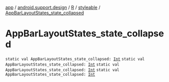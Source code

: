 [app](../../../index.md) / [android.support.design](../../index.md) / [R](../index.md) / [styleable](index.md) / [AppBarLayoutStates_state_collapsed](.)

# AppBarLayoutStates_state_collapsed

`static val AppBarLayoutStates_state_collapsed: `[`Int`](https://kotlinlang.org/api/latest/jvm/stdlib/kotlin/-int/index.html)
`static val AppBarLayoutStates_state_collapsed: `[`Int`](https://kotlinlang.org/api/latest/jvm/stdlib/kotlin/-int/index.html)
`static val AppBarLayoutStates_state_collapsed: `[`Int`](https://kotlinlang.org/api/latest/jvm/stdlib/kotlin/-int/index.html)
`static val AppBarLayoutStates_state_collapsed: `[`Int`](https://kotlinlang.org/api/latest/jvm/stdlib/kotlin/-int/index.html)